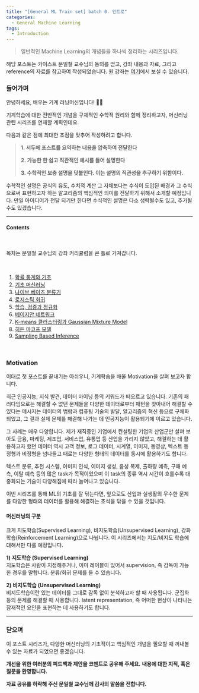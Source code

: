 ```yaml
---
title: "[General ML Train set] batch 0. 인트로"
categories:
  - General Machine Learning
tags:
  - Introduction
---
```


> 일반적인 Machine Learning의 개념들을 하나씩 정리하는 시리즈입니다.


해당 포스트는 카이스트 문일철 교수님의 동의를 얻고, 강좌 내용과 자료, 그리고 reference의 자료를 참고하여 작성되었습니다. 원 강좌는 [여기](https://www.youtube.com/playlist?list=PLbhbGI_ppZISMV4tAWHlytBqNq1-lb8bz)에서 보실 수 있습니다.


### 들어가며

안녕하세요, 배우는 기계 러닝머신입니다! :man_technologist:  

기계학습에 대한 전반적인 개념을 구체적인 수학적 원리와 함께 정리하고자, 머신러닝 관련 시리즈를 연재할 계획인데요.

다음과 같은 점에 최대한 초점을 맞추어 작성하려고 합니다.

>  **1. 서두에 포스트를 요약하는 내용을 압축하여 전달한다**
>
>  **2. 가능한 한 쉽고 직관적인 예시를 들어 설명한다**
>
>  **3. 수학적인 보충 설명을 덧붙인다. 이는 설명의 직관성을 추구하기 위함이다.**

수학적인 설명은 공식의 유도, 수치적 계산 그 자체보다는 수식이 도입된 배경과 그 수식으로써 표현하고자 하는 알고리즘의 핵심적인 의미를 전달하기 위해서 소개할 예정입니다. 만일 아이디어가 전달 되기만 한다면 수식적인 설명은 다소 생략될수도 있고, 추가될 수도 있겠습니다.
<br/>

----

#### Contents
<br/>

목차는 문일철 교수님의 강좌 커리큘럼을 큰 틀로 가져갑니다.

<br/>

1.	[확률 통계와 기초](#nlp-and-graph)
2.	[기초 머신러닝](#creating-graph)
3.  [나이브 베이즈 분류기](#generating-sequences)
4.	[로지스틱 회귀](#implementation-3)
5.	[학습, 검증과 정규화](#implementation-4)
6.	[베이지안 네트워크](#implementation-5)
7.	[K-means 클러스터링과 Gaussian Mixture Model](#implementation-6)
8.	[히든 마코프 모델](#implementation-7)
9.	[Sampling Based Inference](#conclusion)

<br />

<a id="motivation"></a>
### Motivation  

이대로 첫 포스트를 끝내기는 아쉬우니, 기계학습을 배울 Motivation을 살펴 보고자 합니다.  

최근 인공지능, 지식 발견, 데이터 마이닝 등의 키워드가 떠오르고 있습니다. 기존의 패러다임으로는 해결할 수 없던 문제들을 다양한 데이터로부터 패턴을 찾아내어 해결할 수 있다는 메시지는 데이터의 범람과 컴퓨팅 기술의 발달, 알고리즘의 혁신 등으로 구체화되었고, 그 결과 실제 문제를 해결해 나가는 데 인공지능이 활용되기에 이르고 있습니다.  

그 사례는 매우 다양합니다. 제가 재직중인 기업에서 컨설팅한 기업의 산업군만 살펴 보아도 금융, 마케팅, 제조업, 서비스업, 유통업 등 산업을 가리지 않았고, 해결하는 데 활용하고자 했던 데이터 역시 고객 정보, 로그 데이터, 시계열, 이미지, 동영상, 텍스트 등 정형과 비정형을 넘나들고 때로는 다양한 형태의 데이터를 동시에 활용하기도 합니다.  

텍스트 분류, 추천 시스템, 이미지 인식, 이미지 생성, 음성 복제, 출하량 예측, 구매 예측, 이탈 예측 등의 많은 task가 목적이었으며 이 task의 종류 역시 시간이 흐를수록 대중화되는 기술이 다양해짐에 따라 늘어나고 있습니다.  

이번 시리즈를 통해 ML의 기초를 잘 닦는다면, 앞으로도 산업과 실생활의 무수한 문제를 다양한 형태의 데이터를 활용해 해결하는 초석을 닦을 수 있을 것입니다.   


#### 머신러닝의 구분

크게 지도학습(Supervised Learning), 비지도학습(Unsupervised Learning), 강화학습(Reinforcement Learning)으로 나뉩니다. 이 시리즈에서는 지도/비지도 학습에 대해서만 다룰 예정입니다.

**1) 지도학습 (Supervised Learning)**   
지도학습은 사람이 지정해주거나, 이미 레이블이 있어서 supervision, 즉 감독이 가능한 경우를 말합니다. 분류/회귀 문제를 들 수 있습니다.  


**2) 비지도학습 (Unsupervised Learning)**   
비지도학습이란 있는 데이터를 그대로 감독 없이 분석하고자 할 때 사용됩니다.
군집화 등의 문제를 해결할 때 사용합니다. latent representation, 즉 어떠한 현상이 나타나는 잠재적인 요인을 표현하는 데 사용하기도 합니다.


----------------

<a id="conclusion"></a>
### 닫으며  

이 포스트 시리즈가, 다양한 머신러닝의 기초적이고 핵심적인 개념을 필요할 때 꺼내볼 수 있는 자료가 되었으면 좋겠습니다.

**개선을 위한 여러분의 피드백과 제안을 코멘트로 공유해 주세요.**
**내용에 대한 지적, 혹은 질문을 환영합니다.**  

**자료 공유를 허락해 주신 문일철 교수님께 감사의 말씀을 전합니다.**
